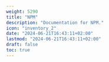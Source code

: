 ```yaml
---
weight: 5290
title: "NPM"
description: "Documentation for NPM."
icon: "inventory_2"
date: "2024-06-21T16:43:11+02:00"
lastmod: "2024-06-21T16:43:11+02:00"
draft: false
toc: true
---
```

